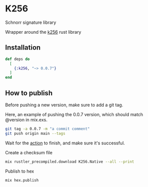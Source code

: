 # K256

Schnorr signature library

Wrapper around the [k256](https://crates.io/crates/k256) rust library

## Installation

```elixir
def deps do
  [
    {:k256, "~> 0.0.7"}
  ]
end
```

## How to publish

Before pushing a new version, make sure to add a git tag.

Here, an example of pushing the 0.0.7 version, which should match @version in mix.exs.

```bash
git tag -a 0.0.7 -m "a commit comment"
git push origin main --tags
```

Wait for the [action](https://github.com/RooSoft/k256/actions) to finish, and make sure it's successful.

Create a checksum file

```bash
mix rustler_precompiled.download K256.Native --all --print
```

Publish to hex

```bash
mix hex.publish
```